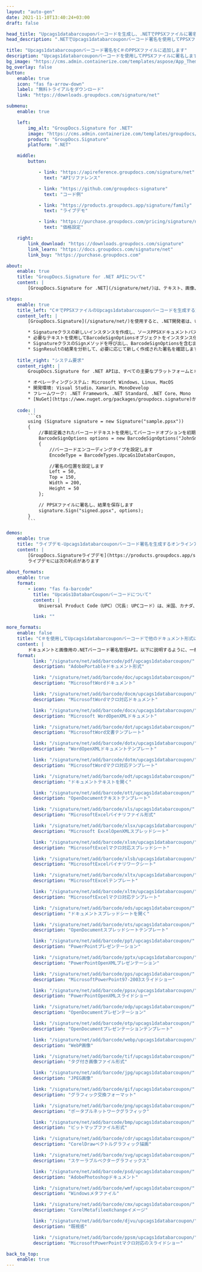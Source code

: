 ```yaml
---
layout: "auto-gen"
date: 2021-11-10T13:40:24+03:00
draft: false

head_title: "Upcags1databarcouponバーコードを生成し、.NETでPPSXファイルに署名する|署名文書"
head_description: ".NETでUpcags1databarcouponバーコード署名を使用してPPSXファイルに署名する-人気のあるビジネスドキュメントや画像ファイル形式にバーコードを追加する."

title: "Upcags1databarcouponバーコード署名をC＃のPPSXファイルに追加します"
description: "Upcags1databarcouponバーコードを使用してPPSXファイルに署名します。署名プロパティを操作し、ニーズに合ったドキュメント内で高度な署名オプションを設定します."
bg_image: "https://cms.admin.containerize.com/templates/aspose/App_Themes/V3/images/bg/header1.png"
bg_overlay: false
button:
    enable: true
    icon: "fas fa-arrow-down"
    label: "無料トライアルをダウンロード"
    link: "https://downloads.groupdocs.com/signature/net"

submenu:
    enable: true

    left:
        img_alt: "GroupDocs.Signature for .NET"
        image: "https://cms.admin.containerize.com/templates/groupdocs/images/product-logos/90x90-noborder/groupdocs-signature-net.png"
        product: "GroupDocs.Signature"
        platform: ".NET"

    middle:
        button:

            - link: "https://apireference.groupdocs.com/signature/net"
              text: "APIリファレンス"

            - link: "https://github.com/groupdocs-signature"
              text: "コード例"

            - link: "https://products.groupdocs.app/signature/family"
              text: "ライブデモ"

            - link: "https://purchase.groupdocs.com/pricing/signature/net"
              text: "価格設定"

    right:
        link_download: "https://downloads.groupdocs.com/signature"
        link_learn: "https://docs.groupdocs.com/signature/net"
        link_buy: "https://purchase.groupdocs.com"

about:
    enable: true
    title: "GroupDocs.Signature for .NET APIについて"
    content: |
        [GroupDocs.Signature for .NET](/signature/net/)は、テキスト、画像、バーコード、スタンプ、フォームフィールド、QRコード、メタデータなどのさまざまな署名タイプを使用してデジタルドキュメントに電子署名するネイティブ.NETAPIです。ユーザーは、PDF、Microsoft Word、Excelワークシート、PowerPointプレゼンテーション、Adobe Photoshop、メタファイル、および画像ファイル形式内のデジタル署名を追加、編集、検証、削除、および検索でき、必要に応じて署名プロパティをカスタマイズするための追加サポートがあります。

steps:
    enable: true
    title_left: "C＃でPPSXファイルのUpcags1databarcouponバーコードを生成する方法"
    content_left: |
        [GroupDocs.Signature](/signature/net/)を使用すると、.NET開発者は、いくつかの簡単な手順を実行することで、アプリケーション内のPPSXファイルにUpcags1databarcouponバーコードを簡単に追加できます。

        * Signatureクラスの新しいインスタンスを作成し、ソースPPSXドキュメントパスをコンストラクターパラメーターとして渡します。
        * 必要なテキストを使用してBarcodeSignOptionsオブジェクトをインスタンス化し、EncodeTypeプロパティをUpcaGs1DatabarCouponに設定します。
        * SignatureクラスのSignメソッドを呼び出し、BarcodeSignOptionsを含む出力PPSXファイル名を渡します。
        * SignResultの結果を分析して、必要に応じて新しく作成された署名を確認します。
        
    title_right: "システム要求"
    content_right: |
        GroupDocs.Signature for .NET APIは、すべての主要なプラットフォームとオペレーティングシステムでサポートされています。以下のコードを実行する前に、システムに次の前提条件がインストールされていることを確認してください。

        * オペレーティングシステム: Microsoft Windows、Linux、MacOS
        * 開発環境: Visual Studio、Xamarin、MonoDevelop
        * フレームワーク: .NET Framework、.NET Standard、.NET Core、Mono
        * [NuGet](https://www.nuget.org/packages/groupdocs.signature)からGroupDocs.Signaturefor.NETの最新バージョンをダウンロードします
        
    code: |
        ```cs
        using (Signature signature = new Signature("sample.ppsx"))
        {
            //事前定義されたバーコードテキストを使用してバーコードオプションを初期化します
            BarcodeSignOptions options = new BarcodeSignOptions("JohnSmith")
            {
                //バーコードエンコーディングタイプを設定します
                EncodeType = BarcodeTypes.UpcaGs1DatabarCoupon,

                //署名の位置を設定します
                Left = 50,
                Top = 150,
                Width = 200,
                Height = 50
            };

            // PPSXファイルに署名し、結果を保存します 
            signature.Sign("signed.ppsx", options);
        }
        ```
        
demos:
    enable: true
    title: "ライブデモ-Upcags1databarcouponバーコード署名を生成するオンラインアプリ"
    content: |
        [GroupDocs.Signatureライブデモ](https://products.groupdocs.app/signature/family)サイトにアクセスして、Upcags1databarcouponバーコードをPPSXファイルに今すぐ追加してください。  
        ライブデモには次の利点があります
        
about_formats:
    enable: true
    format:
        - icon: "fas fa-barcode"
          title: "UpcaGs1DatabarCouponバーコードについて"
          content: |
            Universal Product Code（UPC）（冗長: UPCコード）は、米国、カナダ、ヨーロッパ、オーストラリア、ニュージーランド、およびその他の国で店舗の貿易品目を追跡するために広く使用されているバーコード記号です。 UPC-A GS1 DataBarクーポンは、UPC-Aパーツ（各取引アイテムに一意に割り当てられる12桁の数字）とDataBar追加コードで構成されます。

          link: ""

more_formats:
    enable: false
    title: "C＃を使用してUpcags1databarcouponバーコードで他のドキュメント形式に署名する"
    content: |
        ドキュメントと画像用の.NETバーコード署名管理API。以下に説明するように、一般的なファイル形式のいくつかにバーコード署名を追加します。
    format: 
          link: "/signature/net/add/barcode/pdf/upcags1databarcoupon/"
          description: "AdobePortableドキュメント形式"

          link: "/signature/net/add/barcode/doc/upcags1databarcoupon/"
          description: "MicrosoftWordドキュメント"

          link: "/signature/net/add/barcode/docm/upcags1databarcoupon/"
          description: "MicrosoftWordマクロ対応ドキュメント"

          link: "/signature/net/add/barcode/docx/upcags1databarcoupon/"
          description: "Microsoft WordOpenXMLドキュメント"

          link: "/signature/net/add/barcode/dot/upcags1databarcoupon/"
          description: "MicrosoftWord文書テンプレート"

          link: "/signature/net/add/barcode/dotx/upcags1databarcoupon/"
          description: "WordOpenXMLドキュメントテンプレート"

          link: "/signature/net/add/barcode/dotm/upcags1databarcoupon/"
          description: "MicrosoftWordマクロ対応テンプレート"       

          link: "/signature/net/add/barcode/odt/upcags1databarcoupon/"
          description: "ドキュメントテキストを開く"

          link: "/signature/net/add/barcode/ott/upcags1databarcoupon/"
          description: "OpenDocumentテキストテンプレート"

          link: "/signature/net/add/barcode/xls/upcags1databarcoupon/"
          description: "MicrosoftExcelバイナリファイル形式"

          link: "/signature/net/add/barcode/xlsx/upcags1databarcoupon/"
          description: "Microsoft ExcelOpenXMLスプレッドシート"

          link: "/signature/net/add/barcode/xlsm/upcags1databarcoupon/"
          description: "MicrosoftExcelマクロ対応スプレッドシート"

          link: "/signature/net/add/barcode/xlsb/upcags1databarcoupon/"
          description: "MicrosoftExcelバイナリワークシート"

          link: "/signature/net/add/barcode/xltx/upcags1databarcoupon/"
          description: "MicrosoftExcelテンプレート"

          link: "/signature/net/add/barcode/xltm/upcags1databarcoupon/"
          description: "MicrosoftExcelマクロ対応テンプレート"

          link: "/signature/net/add/barcode/ods/upcags1databarcoupon/"
          description: "ドキュメントスプレッドシートを開く"

          link: "/signature/net/add/barcode/ots/upcags1databarcoupon/"
          description: "OpenDocumentスプレッドシートテンプレート"

          link: "/signature/net/add/barcode/ppt/upcags1databarcoupon/"
          description: "PowerPointプレゼンテーション"

          link: "/signature/net/add/barcode/pptx/upcags1databarcoupon/"
          description: "PowerPointOpenXMLプレゼンテーション"

          link: "/signature/net/add/barcode/pps/upcags1databarcoupon/"
          description: "MicrosoftPowerPoint97-2003スライドショー"

          link: "/signature/net/add/barcode/ppsx/upcags1databarcoupon/"
          description: "PowerPointOpenXMLスライドショー"                              

          link: "/signature/net/add/barcode/odp/upcags1databarcoupon/"
          description: "OpenDocumentプレゼンテーション"

          link: "/signature/net/add/barcode/otp/upcags1databarcoupon/"
          description: "OpenDocumentプレゼンテーションテンプレート"

          link: "/signature/net/add/barcode/webp/upcags1databarcoupon/"
          description: "WebP画像"

          link: "/signature/net/add/barcode/tif/upcags1databarcoupon/"
          description: "タグ付き画像ファイル形式"

          link: "/signature/net/add/barcode/jpg/upcags1databarcoupon/"
          description: "JPEG画像"

          link: "/signature/net/add/barcode/gif/upcags1databarcoupon/"
          description: "グラフィック交換フォーマット"

          link: "/signature/net/add/barcode/png/upcags1databarcoupon/"
          description: "ポータブルネットワークグラフィック"

          link: "/signature/net/add/barcode/bmp/upcags1databarcoupon/"
          description: "ビットマップファイル形式"

          link: "/signature/net/add/barcode/cdr/upcags1databarcoupon/"
          description: "CorelDrawベクトルグラフィック描画"

          link: "/signature/net/add/barcode/svg/upcags1databarcoupon/"
          description: "スケーラブルベクターグラフィックス"

          link: "/signature/net/add/barcode/psd/upcags1databarcoupon/"
          description: "AdobePhotoshopドキュメント"

          link: "/signature/net/add/barcode/wmf/upcags1databarcoupon/"
          description: "Windowsメタファイル"        

          link: "/signature/net/add/barcode/cmx/upcags1databarcoupon/"
          description: "CorelMetafileeXchangeイメージ"

          link: "/signature/net/add/barcode/djvu/upcags1databarcoupon/"
          description: "既視感"

          link: "/signature/net/add/barcode/ppsm/upcags1databarcoupon/"
          description: "MicrosoftPowerPointマクロ対応のスライドショー"

back_to_top:
    enable: true
---
```

